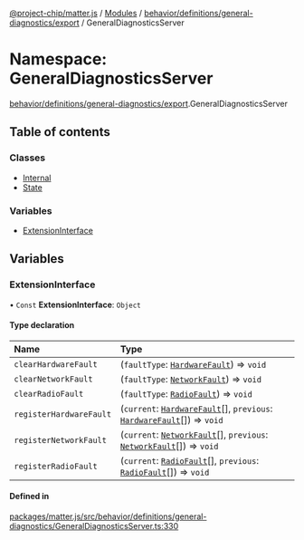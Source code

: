 [@project-chip/matter.js](../README.md) / [Modules](../modules.md) / [behavior/definitions/general-diagnostics/export](behavior_definitions_general_diagnostics_export.md) / GeneralDiagnosticsServer

# Namespace: GeneralDiagnosticsServer

[behavior/definitions/general-diagnostics/export](behavior_definitions_general_diagnostics_export.md).GeneralDiagnosticsServer

## Table of contents

### Classes

- [Internal](../classes/behavior_definitions_general_diagnostics_export.GeneralDiagnosticsServer.Internal.md)
- [State](../classes/behavior_definitions_general_diagnostics_export.GeneralDiagnosticsServer.State.md)

### Variables

- [ExtensionInterface](behavior_definitions_general_diagnostics_export.GeneralDiagnosticsServer.md#extensioninterface)

## Variables

### ExtensionInterface

• `Const` **ExtensionInterface**: `Object`

#### Type declaration

| Name | Type |
| :------ | :------ |
| `clearHardwareFault` | (`faultType`: [`HardwareFault`](../enums/cluster_export.GeneralDiagnostics.HardwareFault.md)) => `void` |
| `clearNetworkFault` | (`faultType`: [`NetworkFault`](../enums/cluster_export.GeneralDiagnostics.NetworkFault.md)) => `void` |
| `clearRadioFault` | (`faultType`: [`RadioFault`](../enums/cluster_export.GeneralDiagnostics.RadioFault.md)) => `void` |
| `registerHardwareFault` | (`current`: [`HardwareFault`](../enums/cluster_export.GeneralDiagnostics.HardwareFault.md)[], `previous`: [`HardwareFault`](../enums/cluster_export.GeneralDiagnostics.HardwareFault.md)[]) => `void` |
| `registerNetworkFault` | (`current`: [`NetworkFault`](../enums/cluster_export.GeneralDiagnostics.NetworkFault.md)[], `previous`: [`NetworkFault`](../enums/cluster_export.GeneralDiagnostics.NetworkFault.md)[]) => `void` |
| `registerRadioFault` | (`current`: [`RadioFault`](../enums/cluster_export.GeneralDiagnostics.RadioFault.md)[], `previous`: [`RadioFault`](../enums/cluster_export.GeneralDiagnostics.RadioFault.md)[]) => `void` |

#### Defined in

[packages/matter.js/src/behavior/definitions/general-diagnostics/GeneralDiagnosticsServer.ts:330](https://github.com/project-chip/matter.js/blob/558e12c94a201592c28c7bc0743705360b3e5ca6/packages/matter.js/src/behavior/definitions/general-diagnostics/GeneralDiagnosticsServer.ts#L330)
